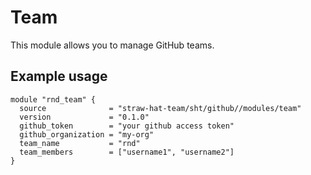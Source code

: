 # Team

This module allows you to manage GitHub teams.

## Example usage

```hcl
module "rnd_team" {
  source              = "straw-hat-team/sht/github//modules/team"
  version             = "0.1.0"
  github_token        = "your github access token"
  github_organization = "my-org"
  team_name           = "rnd"
  team_members        = ["username1", "username2"]
}
```
